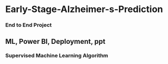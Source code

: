# Early-Stage-Alzheimer-s-Prediction
### End to End Project
## ML, Power BI, Deployment, ppt

### Supervised Machine Learning Algorithm
